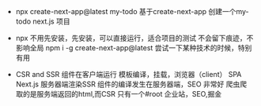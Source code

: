- npx create-next-app@latest my-todo
    基于create-next-app 创建一个my-todo next.js 项目
- npx 
    不用先安装，先安装，可以直接运行，适合项目的测试
    不会留下痕迹，不影响全局
    npm i -g create-next-app@latest
    尝试一下某种技术的时候，特别有用

- CSR and SSR 
    组件在客户端运行 模板编译，挂载，浏览器（client） SPA
    Next.js 服务器端渲染SSR 组件的编译发生在服务器端，SEO 非常好
    爬虫爬取的是服务端返回的html,而CSR 只有一个#root
    企业站，SEO,掘金